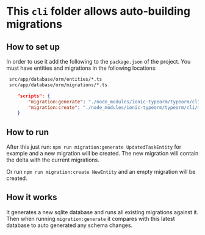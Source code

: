 
# This `cli` folder allows auto-building migrations

## How to set up

In order to use it add the following to the `package.json` of the project.
You must have entities and migrations in the following locations:

``` sh
 src/app/database/orm/entities/*.ts
 src/app/database/orm/migrations/*.ts
```

``` JSON
    "scripts": {
        "migration:generate": "./node_modules/ionic-typeorm/typeorm/cli/migration-generate.sh",
        "migration:create": "./node_modules/ionic-typeorm/typeorm/cli/migration-create.sh"
    }
```

## How to run

After this just run:
`npm run migration:generate UpdatedTaskEntity` for example and a new migration will be created.
The new migration will contain the delta with the current migrations.

Or run `npm run migration:create NewEntity` and an empty migration will be created.

## How it works

It generates a new sqlite database and runs all existing migrations against it.
Then when running `migration:generate` it compares with this latest database
to auto generated any schema changes.
